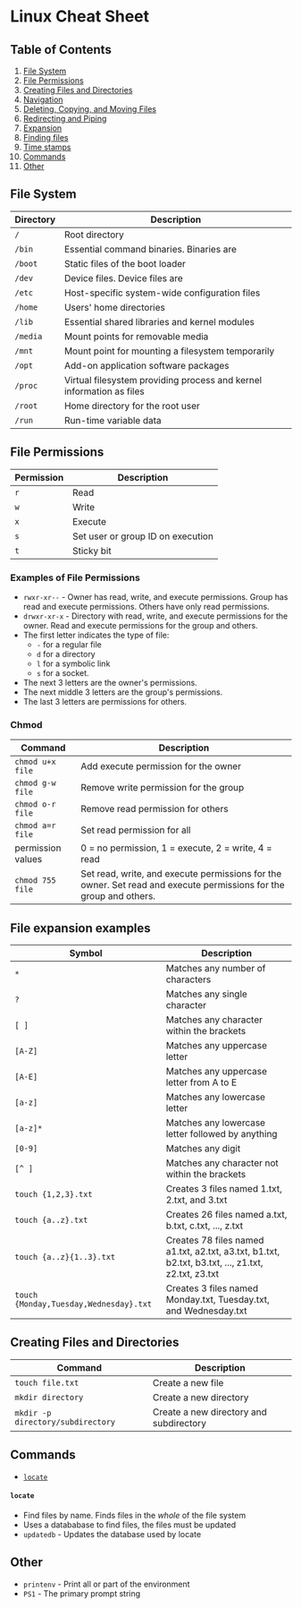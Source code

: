 # Linux Cheat Sheet

## Table of Contents
1. [File System](#file-system)
2. [File Permissions](#file-permissions)
3. [Creating Files and Directories](#creating-files-and-directories)
4. [Navigation](#navigation)
5. [Deleting, Copying, and Moving Files](#deleting-copying-and-moving-files)
6. [Redirecting and Piping](#redirecting-and-piping)
7. [Expansion](#expansion)
8. [Finding files](#finding-files)
9. [Time stamps](#time-stamps)
10. [Commands](#commands)
11. [Other](#other) 

## File System
| Directory | Description |
| --- | --- |
| `/` | Root directory |
| `/bin` | Essential command binaries. Binaries are   |
| `/boot` | Static files of the boot loader |
| `/dev` | Device files. Device files are  |
| `/etc` | Host-specific system-wide configuration files |
| `/home` | Users' home directories |
| `/lib` | Essential shared libraries and kernel modules |
| `/media` | Mount points for removable media |
| `/mnt` | Mount point for mounting a filesystem temporarily |
| `/opt` | Add-on application software packages |
| `/proc` | Virtual filesystem providing process and kernel information as files |
| `/root` | Home directory for the root user |
| `/run` | Run-time variable data |

## File Permissions
| Permission | Description |
| --- | --- |
| `r` | Read |
| `w` | Write |
| `x` | Execute |
| `s` | Set user or group ID on execution |
| `t` | Sticky bit |

### Examples of File Permissions
- `rwxr-xr--` - Owner has read, write, and execute permissions. Group has read and execute permissions. Others have only read permissions.
- `drwxr-xr-x` - Directory with read, write, and execute permissions for the owner. Read and execute permissions for the group and others.
- The first letter indicates the type of file:
  - `-` for a regular file
  - `d` for a directory
  - `l` for a symbolic link
  - `s` for a socket.
- The next 3 letters are the owner's permissions.
- The next middle 3 letters are the group's permissions.
- The last 3 letters are permissions for others.

### Chmod
| Command | Description |
| --- | --- |
| `chmod u+x file` | Add execute permission for the owner |
| `chmod g-w file` | Remove write permission for the group |
| `chmod o-r file` | Remove read permission for others |
| `chmod a=r file` | Set read permission for all |
| permission values | 0 = no permission, 1 = execute, 2 = write, 4 = read |
| `chmod 755 file` | Set read, write, and execute permissions for the owner. Set read and execute permissions for the group and others. |

## File expansion examples
| Symbol | Description |
| --- | --- |
| `*` | Matches any number of characters |
| `?` | Matches any single character |
| `[ ]` | Matches any character within the brackets |
| `[A-Z]` | Matches any uppercase letter |
| `[A-E]` | Matches any uppercase letter from A to E |
| `[a-z]` | Matches any lowercase letter |
| `[a-z]*` | Matches any lowercase letter followed by anything |
| `[0-9]` | Matches any digit |
| `[^ ]` | Matches any character not within the brackets |
| `touch {1,2,3}.txt` | Creates 3 files named 1.txt, 2.txt, and 3.txt |
| `touch {a..z}.txt` | Creates 26 files named a.txt, b.txt, c.txt, ..., z.txt |
| `touch {a..z}{1..3}.txt` | Creates 78 files named a1.txt, a2.txt, a3.txt, b1.txt, b2.txt, b3.txt, ..., z1.txt, z2.txt, z3.txt |
| `touch {Monday,Tuesday,Wednesday}.txt` | Creates 3 files named Monday.txt, Tuesday.txt, and Wednesday.txt |

## Creating Files and Directories
| Command | Description |
| --- | --- |
| `touch file.txt` | Create a new file |
| `mkdir directory` | Create a new directory |
| `mkdir -p directory/subdirectory` | Create a new directory and subdirectory |

## Commands

- [`locate`](#locate)

#### `locate`
- Find files by name. Finds files in the *whole* of the file system
- Uses a datababase to find files, the files must be updated
- `updatedb` - Updates the database used by locate

## Other
- `printenv` - Print all or part of the environment
- `PS1` - The primary prompt string

